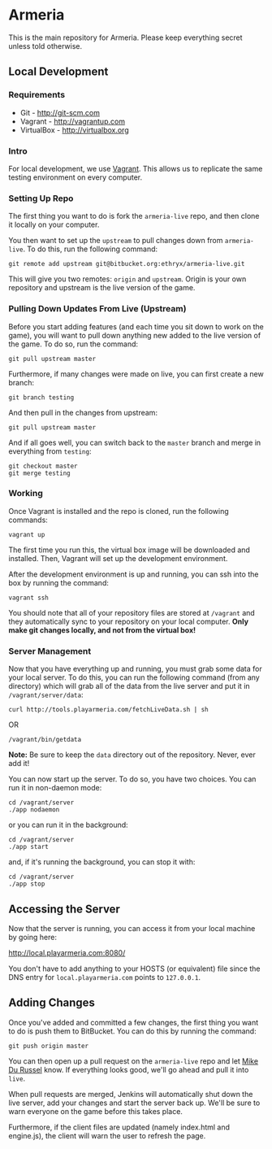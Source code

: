 Armeria
=======

This is the main repository for Armeria. Please keep everything secret unless told otherwise.

Local Development
-----------------

### Requirements

* Git - http://git-scm.com
* Vagrant - http://vagrantup.com
* VirtualBox - http://virtualbox.org

### Intro

For local development, we use [Vagrant](http://www.vagrantup.com). This allows us to replicate
the same testing environment on every computer. 

### Setting Up Repo

The first thing you want to do is fork the `armeria-live` repo, and then clone it locally on
your computer.

You then want to set up the `upstream` to pull changes down from `armeria-live`. To do this,
run the following command:

    git remote add upstream git@bitbucket.org:ethryx/armeria-live.git
    
This will give you two remotes: `origin` and `upstream`. Origin is your own repository and
upstream is the live version of the game.

### Pulling Down Updates From Live (Upstream) 

Before you start adding features (and each time you sit down to work on the game), you will
want to pull down anything new added to the live version of the game. To do so, run the command:

    git pull upstream master
    
Furthermore, if many changes were made on live, you can first create a new branch:

    git branch testing
    
And then pull in the changes from upstream:

    git pull upstream master
    
And if all goes well, you can switch back to the `master` branch and merge in everything from
`testing`:

    git checkout master
    git merge testing

### Working

Once Vagrant is installed and the repo is cloned, run the following commands:

    vagrant up

The first time you run this, the virtual box image will be downloaded and installed. Then,
Vagrant will set up the development environment.

After the development environment is up and running, you can ssh into the box by running
the command:

    vagrant ssh

You should note that all of your repository files are stored at `/vagrant` and they automatically
sync to your repository on your local computer. **Only make git changes locally, and not from the
virtual box!**

### Server Management

Now that you have everything up and running, you must grab some data for your local server. To do
this, you can run the following command (from any directory) which will grab all of the data from
the live server and put it in `/vagrant/server/data`:

    curl http://tools.playarmeria.com/fetchLiveData.sh | sh
    
OR

    /vagrant/bin/getdata

**Note:** Be sure to keep the `data` directory out of the repository. Never, ever add it!

You can now start up the server. To do so, you have two choices. You can run it in non-daemon mode:

    cd /vagrant/server
    ./app nodaemon

or you can run it in the background:

    cd /vagrant/server
    ./app start

and, if it's running the background, you can stop it with:

    cd /vagrant/server
    ./app stop

## Accessing the Server

Now that the server is running, you can access it from your local machine by going here:

http://local.playarmeria.com:8080/

You don't have to add anything to your HOSTS (or equivalent) file since the DNS entry for
`local.playarmeria.com` points to `127.0.0.1`.

## Adding Changes

Once you've added and committed a few changes, the first thing you want to do is push them to BitBucket.
You can do this by running the command:

    git push origin master
    
You can then open up a pull request on the `armeria-live` repo and let [Mike Du Russel](https://github.com/ethryx) know. If
everything looks good, we'll go ahead and pull it into `live`.

When pull requests are merged, Jenkins will automatically shut down the live server, add your changes and start
the server back up. We'll be sure to warn everyone on the game before this takes place.

Furthermore, if the client files are updated (namely index.html and engine.js), the client will warn the user to
refresh the page.
